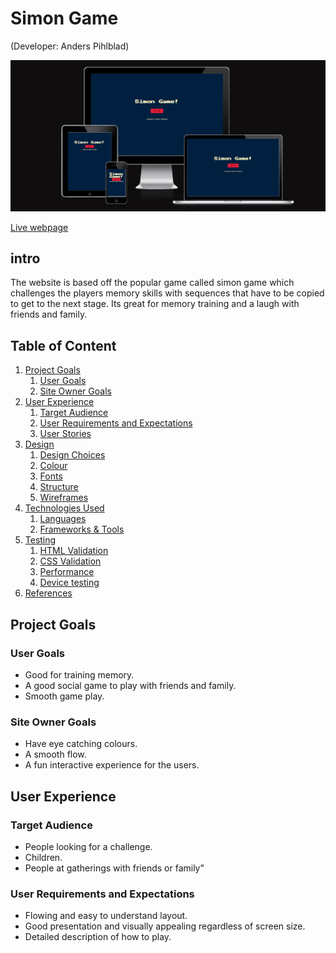 # Simon Game
(Developer: Anders Pihlblad)

![Mockup image](docs/i_am_responsive/i_am_responsive.png)

[Live webpage](https://anderspihlblad11.github.io/CI_P2_SG/)

## intro
The website is based off the popular game called simon game which challenges the players memory skills with sequences that have to be copied to get to the next stage. Its great for memory training and a laugh with friends and family. 

## Table of Content

1. [Project Goals](#project-goals)
    1. [User Goals](#user-goals)
    2. [Site Owner Goals](#site-owner-goals)
2. [User Experience](#user-experience)
    1. [Target Audience](#target-audience)
    2. [User Requirements and Expectations](#user-requirements-and-expectations)
    3. [User Stories](#user-stories)
3. [Design](#design)
    1. [Design Choices](#design-choices)
    2. [Colour](#colours)
    3. [Fonts](#fonts)
    4. [Structure](#structure)
    5. [Wireframes](#wireframes)
4. [Technologies Used](#technologies-used)
    1. [Languages](#languages)
    2. [Frameworks & Tools](#frameworks-&-tools)
5. [Testing](#validation)
    1. [HTML Validation](#HTML-validation)
    2. [CSS Validation](#CSS-validation)
    3. [Performance](#performance)
    4. [Device testing](#performing-tests-on-various-devices)
5. [References](#references)

## Project Goals 

### User Goals
- Good for training memory.
- A good social game to play with friends and family.
- Smooth game play.

### Site Owner Goals
- Have eye catching colours.
- A smooth flow.
- A fun interactive experience for the users.

## User Experience

### Target Audience
- People looking for a challenge.
- Children.
- People at gatherings with friends or family"

### User Requirements and Expectations

- Flowing and easy to understand layout.
- Good presentation and visually appealing regardless of screen size.
- Detailed description of how to play.



